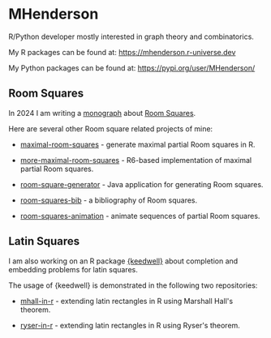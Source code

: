 # MHenderson

R/Python developer mostly interested in graph theory and combinatorics.

My R packages can be found at: https://mhenderson.r-universe.dev

My Python packages can be found at: https://pypi.org/user/MHenderson/

## Room Squares

In 2024 I am writing a [monograph](https://github.com/MHenderson/room) about [Room Squares](https://en.wikipedia.org/wiki/Room_square).

Here are several other Room square related projects of mine:

- [maximal-room-squares](https://github.com/MHenderson/maximal-room-squares) - generate maximal partial Room squares in R.

- [more-maximal-room-squares](https://github.com/MHenderson/more-maximal-room-squares) - R6-based implementation of maximal partial Room squares.

- [room-square-generator](https://github.com/MHenderson/room-square-generator) - Java application for generating Room squares.

- [room-squares-bib](https://github.com/MHenderson/room-squares-bib) - a bibliography of Room squares.

- [room-squares-animation](https://github.com/MHenderson/room-squares-animation) - animate sequences of partial Room squares.

## Latin Squares

I am also working on an R package [{keedwell}](https://github.com/MHenderson/keedwell) about completion and embedding problems for latin squares.

The usage of {keedwell} is demonstrated in the following two repositories:

- [mhall-in-r](https://github.com/MHenderson/mhall-in-r) - extending latin rectangles in R using Marshall Hall's theorem.

- [ryser-in-r](https://github.com/MHenderson/ryser-in-r) - extending latin rectangles in R using Ryser's theorem.

